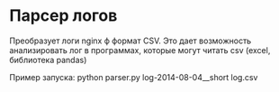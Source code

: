 # Парсер логов
Преобразует логи nginx ф формат CSV.
Это дает возможность анализировать лог в программах, которые могут читать csv (excel, библиотека pandas)

Пример запуска: python parser.py log-2014-08-04__short log.csv

